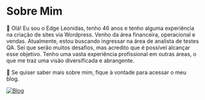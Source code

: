 # Sobre Mim

👋 Olá! Eu sou o Edge Leonidas, tenho 46 anos e tenho alguma experiência na criação de sites via Wordpress. Venho da área financeira, operacional e vendas. Atualmente, estou buscando ingressar na área de analista de testes QA. Sei que serão muitos desafios, mas acredito que é possível alcançar esse objetivo. Tenho uma vasta experiência profissional em outras áreas, o que me traz uma visão diversificada e abrangente.

🚀 Se quiser saber mais sobre mim, fique à vontade para acessar o meu blog.

[![Blog](https://img.shields.io/badge/Blog-obuscador.net.br-green)](https://obuscador.net.br)
